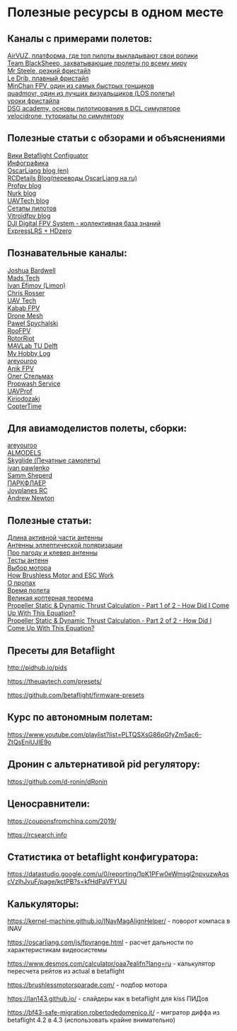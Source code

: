 # Полезные ресурсы в одном месте

## Каналы с примерами полетов:

<DT><A HREF="https://www.airvuz.com" >AirVUZ, платформа, где топ пилоты выкладывают свои ролики</A></DT>
<DT><A HREF="https://www.youtube.com/channel/UCAMZOHjmiInGYjOplGhU38g" >Team BlackSheep, захватывающие пролеты по всему миру</A></DT>
<DT><A HREF="https://www.youtube.com/channel/UCQEqPV0AwJ6mQYLmSO0rcNA" >Mr Steele, резкий фристайл</A></DT>
<DT><A HREF="https://www.youtube.com/c/LeDribFPV" >Le Drib, плавный фристайл</A></DT>
<DT><A HREF="https://www.youtube.com/c/MinChanKim04" >MinChan FPV, один из самых быстрых гонщиков</A></DT>
<DT><A HREF="https://www.youtube.com/c/quadmovr" >quadmovr, один из лучших визуальщиков (LOS полеты)</A></DT>
<DT><A HREF="https://www.youtube.com/channel/UCFedUk5j_EidYV4P-EnYJYg/videos" >уроки фристайла</A></DT>
<DT><A HREF="https://www.youtube.com/watch?v=ZZotXvbVEkI&list=PLwy7zFO7fCeM6rZilz3DlQ7kHs7HjhpYg&index=6" >DSG academy, основы пилотирования в DCL симуляторе</A></DT>
<DT><A HREF="https://www.youtube.com/c/Velocidrone" >velocidrone, туториалы по симулятору</A></DT>
  
## Полезные статьи с обзорами и объяснениями
  
<DT><A HREF="https://betaflight.com/docs/configurator/setup-tab#calibrate-accelerometer" >Вики Betaflight Configuator</A></DT>
<DT><A HREF="https://quadquestions.com/blog/2017/02/22/choose-right-size-motors-drone/" >Инфографика</A></DT>
<DT><A HREF="https://oscarliang.com/" >OscarLiang blog (en)</A></DT>
<DT><A HREF="https://blog.rcdetails.info/" >RCDetails Blog(переводы OscarLiang на ru)</A></DT>
<DT><A HREF="https://profpv.ru" >Profpv blog</A></DT>
<DT><A HREF="http://paulnurkkala.com" >Nurk blog</A></DT>
<DT><A HREF="https://theuavtech.com/" >UAVTech blog</A></DT>
<DT><A HREF="https://rotorbuilds.com/explore" >Сетапы пилотов</A></DT>
<DT><A HREF="https://www.vitroidfpv.com/faq" >Vitroidfpv blog</A></DT>
<DT><A HREF="https://www.djifpv.ru/" >DJI Digital FPV System - коллективная база знаний </A></DT>
<DT><A HREF="http://www.expresslrs.ru" >ExpressLRS + HDzero</A></DT>

## Познавательные каналы:

<DT><A HREF="https://www.youtube.com/channel/UCX3eufnI7A2I7IkKHZn8KSQ" >Joshua Bardwell</A></DT>
<DT><A HREF="https://www.youtube.com/@MadRC" >Mads Tech</A></DT>
<DT><A HREF="https://www.youtube.com/@IvanEfimovLimon" >Ivan Efimov (Limon)</A></DT>
<DT><A HREF="https://www.youtube.com/channel/UC45_6KVAAZG_iOgzksGswMw" >Chris Rosser</A></DT>
<DT><A HREF="https://www.youtube.com/channel/UCI2MZOaHJFMAmW5ni7vuAQg" >UAV Tech</A></DT>
<DT><A HREF="https://www.youtube.com/channel/UC4yjtLpqFmlVncUFExoVjiQ" >Kabab FPV</A></DT>
<DT><A HREF="https://www.youtube.com/channel/UC3c9WhUvKv2eoqZNSqAGQXg/videos" >Drone Mesh</A></DT> 
<DT><A HREF="https://www.youtube.com/c/Pawe%C5%82Spychalski" >Paweł Spychalski</A></DT>
<DT><A HREF="https://www.youtube.com/c/RooFPV" >RooFPV</A></DT>
<DT><A HREF="https://www.youtube.com/c/RotorRiot" >RotorRiot</A></DT>
<DT><A HREF="https://www.youtube.com/c/microuav" >MAVLab TU Delft</A></DT>
<DT><A HREF="https://www.youtube.com/channel/UC1R4TVyxi782_sNGUjREGVQ" >My Hobby Log</A></DT>
<DT><A HREF="https://www.youtube.com/c/areyouroo" >areyouroo</A></DT>
<DT><A HREF="https://www.youtube.com/channel/UC29J5CXmsnqX7JPAzlU9yCQ" >Anik FPV</A></DT>
<DT><A HREF="https://www.youtube.com/user/Elektraua" >Олег Стельмах</A></DT>
<DT><A HREF="https://www.youtube.com/c/propwashservice" >Propwash Service</A></DT>
<DT><A HREF="https://www.youtube.com/channel/UCBFJQVEoNPIe852VN4N1m_g" >UAVProf</A></DT>
<DT><A HREF="https://www.youtube.com/@kiriodozaki_fpv" >Kiriodozaki</A></DT>
<DT><A HREF="https://www.youtube.com/@CopterTime" >CopterTime</A></DT>

## Для авиамоделистов полеты, сборки:

<DT><A HREF="https://www.youtube.com/channel/UCG367mifGbd4_K9UTqYQrVQ" >areyouroo</A></DT>
<DT><A HREF="https://www.youtube.com/channel/UCatTqPsEwHGgtAXuC6WMq9w" >ALMODELS</A></DT>
<DT><A HREF="https://www.youtube.com/@Skyglide" >Skyglide (Печатные самолеты)</A></DT>
<DT><A HREF="https://vk.com/ivan.pawlenko" >ivan pawlenko</A></DT>
<DT><A HREF="https://www.youtube.com/c/SammSheperd" >Samm Sheperd</A></DT>
<DT><A HREF="http://www.parkflyer.ru/ru/blogs/view_entry/15827/" >ПАРКФЛАЕР</A></DT>
<DT><A HREF="https://www.youtube.com/channel/UCMcdwq_cRfNyQZExxXLqfgw" >Joyplanes RC</A></DT>
<DT><A HREF="https://www.youtube.com/channel/UC2QTy9BHei7SbeBRq59V66Q" >Andrew Newton</A></DT>

## Полезные статьи:

<DT><A HREF="http://www.fireniko.ru/2017/04/%D0%B4%D0%BB%D0%B8%D0%BD%D0%B0-%D0%B0%D0%BA%D1%82%D0%B8%D0%B2%D0%BD%D0%BE%D0%B9-%D1%87%D0%B0%D1%81%D1%82%D0%B8-%D0%B0%D0%BD%D1%82%D0%B5%D0%BD%D0%BD-%D1%83-%D0%BF%D1%80%D0%B8%D0%B5%D0%BC%D0%BD%D0%B8/" >Длина активной части антенны</A></DT>
<DT><A HREF="https://bester-ltd.ru/articl/teoriya_praktika/krugovaya_polyarizatsiya/krugovaya_polyarizatsiya.html" >Антенны эллептической поляризации</A></DT>
<DT><A HREF="https://www.maartenbaert.be/quadcopters/antennas/pagoda-antenna/" > Про пагоду и клевер антенны</A></DT>
<DT><A HREF="https://dr1.by/fpv-antena-tests/"> Тесты антенн</A></DT>
<DT><A HREF="https://blog.rcdetails.info/kak-vybrat-motory-dlya-kvadrokoptera-ili-gonochnogo-drona/" >Выбор мотора</A></DT>
<DT><A HREF="https://howtomechatronics.com/how-it-works/how-brushless-motor-and-esc-work/" >How Brushless Motor and ESC Work</A></DT>  
<DT><A HREF="https://pikabu.ru/story/letatelnyiy_post_7_propelleryi_4404295" >О пропах</A></DT>
<DT><A HREF="http://mshtests.c1.biz/hover.html" >Время полета</A></DT>
<DT><A HREF="http://mshtools.c1.biz/2017/07/12/the-great-copters-theorem/" >Великая коптерная теорема</A></DT>
<DT><A HREF="https://www.electricrcaircraftguy.com/2013/09/propeller-static-dynamic-thrust-equation.html">Propeller Static & Dynamic Thrust Calculation - Part 1 of 2 - How Did I Come Up With This Equation?</A></DT>
<DT><A HREF="https://www.electricrcaircraftguy.com/2014/04/propeller-static-dynamic-thrust-equation-background.html">Propeller Static & Dynamic Thrust Calculation - Part 2 of 2 - How Did I Come Up With This Equation?</A></DT>

## Пресеты для Betaflight

http://pidhub.io/pids

https://theuavtech.com/presets/

https://github.com/betaflight/firmware-presets


## Курс по автономным полетам:

https://www.youtube.com/playlist?list=PLTQSXsG86pGfyZm5ac6-ZtQsEniUJIE9o

## Дронин с альтернативой pid регулятору:

https://github.com/d-ronin/dRonin

## Ценосравнители:

https://couponsfromchina.com/2019/

https://rcsearch.info

## Статистика от betaflight конфигуратора:

https://datastudio.google.com/u/0/reporting/1pK1PFw0eWmsgl2npvuzwAqscVzlhJvuF/page/kctPB?s=kfHdPaVFYUU

## Калькуляторы:

https://kernel-machine.github.io/INavMagAlignHelper/ - поворот компаса в INAV

https://oscarliang.com/js/fpvrange.html - расчет дальности по характеристикам видеосистемы

https://www.desmos.com/calculator/oaa7ealifn?lang=ru - калькулятор пересчета рейтов из actual в betaflight

https://brushlessmotorsparade.com/ - подбор мотора

https://lan143.github.io/ - слайдеры как в betaflight для kiss ПИДов

https://bf43-safe-migration.robertodedomenico.it/ - мигратор диффа из betaflight 4.2 в 4.3 (использовать крайне внимательно)
